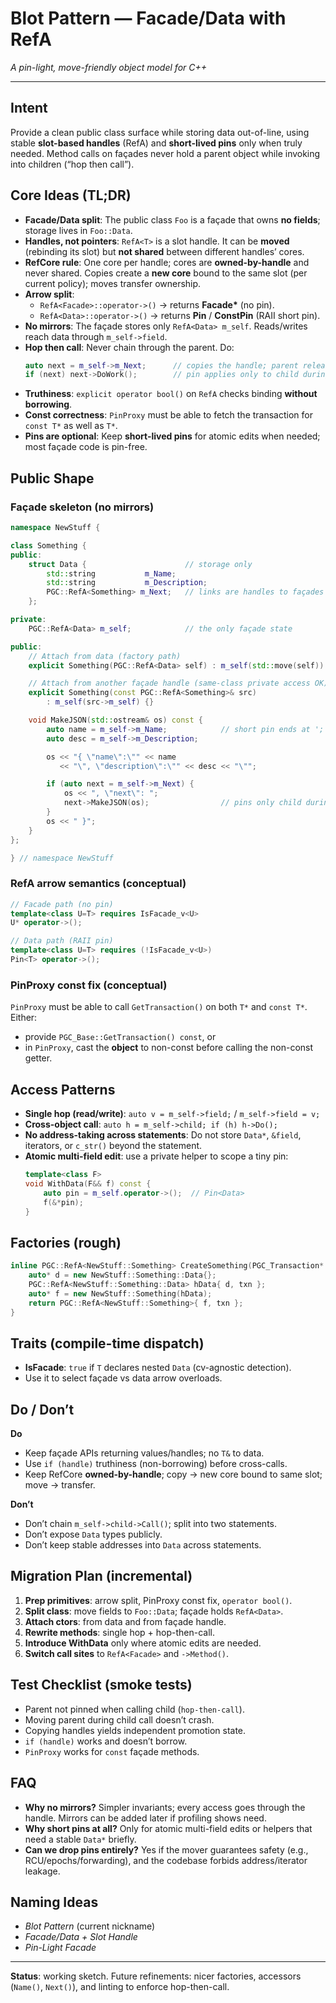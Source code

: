 # Blot Pattern — Facade/Data with RefA

*A pin-light, move-friendly object model for C++*

---

## Intent
Provide a clean public class surface while storing data out-of-line, using stable **slot-based handles** (RefA) and **short-lived pins** only when truly needed. Method calls on façades never hold a parent object while invoking into children (“hop then call”).

## Core Ideas (TL;DR)
- **Facade/Data split**: The public class `Foo` is a façade that owns **no fields**; storage lives in `Foo::Data`.
- **Handles, not pointers**: `RefA<T>` is a slot handle. It can be **moved** (rebinding its slot) but **not shared** between different handles’ cores.
- **RefCore rule**: One core per handle; cores are **owned-by-handle** and never shared. Copies create a **new core** bound to the same slot (per current policy); moves transfer ownership.
- **Arrow split**:
  - `RefA<Facade>::operator->()` → returns **Facade\*** (no pin).
  - `RefA<Data>::operator->()` → returns **Pin<Data>** / **ConstPin<Data>** (RAII short pin).
- **No mirrors**: The façade stores only `RefA<Data> m_self`. Reads/writes reach data through `m_self->field`.
- **Hop then call**: Never chain through the parent. Do:
  ```cpp
  auto next = m_self->m_Next;      // copies the handle; parent released here
  if (next) next->DoWork();        // pin applies only to child during the call
  ```
- **Truthiness**: `explicit operator bool()` on `RefA` checks binding **without borrowing**.
- **Const correctness**: `PinProxy` must be able to fetch the transaction for `const T*` as well as `T*`.
- **Pins are optional**: Keep **short-lived pins** for atomic edits when needed; most façade code is pin-free.

## Public Shape
### Façade skeleton (no mirrors)
```cpp
namespace NewStuff {

class Something {
public:
    struct Data {                      // storage only
        std::string           m_Name;
        std::string           m_Description;
        PGC::RefA<Something> m_Next;   // links are handles to façades
    };

private:
    PGC::RefA<Data> m_self;            // the only façade state

public:
    // Attach from data (factory path)
    explicit Something(PGC::RefA<Data> self) : m_self(std::move(self)) {}

    // Attach from another façade handle (same-class private access OK)
    explicit Something(const PGC::RefA<Something>& src)
        : m_self(src->m_self) {}

    void MakeJSON(std::ostream& os) const {
        auto name = m_self->m_Name;            // short pin ends at ';'
        auto desc = m_self->m_Description;

        os << "{ \"name\":\"" << name
           << "\", \"description\":\"" << desc << "\"";

        if (auto next = m_self->m_Next) {
            os << ", \"next\": ";
            next->MakeJSON(os);                // pins only child during call
        }
        os << " }";
    }
};

} // namespace NewStuff
```

### RefA arrow semantics (conceptual)
```cpp
// Facade path (no pin)
template<class U=T> requires IsFacade_v<U>
U* operator->();

// Data path (RAII pin)
template<class U=T> requires (!IsFacade_v<U>)
Pin<T> operator->();
```

### PinProxy const fix (conceptual)
`PinProxy` must be able to call `GetTransaction()` on both `T*` and `const T*`. Either:
- provide `PGC_Base::GetTransaction() const`, or
- in `PinProxy`, cast the **object** to non-const before calling the non-const getter.

## Access Patterns
- **Single hop (read/write)**: `auto v = m_self->field;` / `m_self->field = v;`
- **Cross-object call**: `auto h = m_self->child; if (h) h->Do();`
- **No address-taking across statements**: Do not store `Data*`, `&field`, iterators, or `c_str()` beyond the statement.
- **Atomic multi-field edit**: use a private helper to scope a tiny pin:
  ```cpp
  template<class F>
  void WithData(F&& f) const {
      auto pin = m_self.operator->();  // Pin<Data>
      f(&*pin);
  }
  ```

## Factories (rough)
```cpp
inline PGC::RefA<NewStuff::Something> CreateSomething(PGC_Transaction* txn) {
    auto* d = new NewStuff::Something::Data{};
    PGC::RefA<NewStuff::Something::Data> hData{ d, txn };
    auto* f = new NewStuff::Something(hData);
    return PGC::RefA<NewStuff::Something>{ f, txn };
}
```

## Traits (compile-time dispatch)
- **IsFacade**: `true` if `T` declares nested `Data` (cv-agnostic detection).
- Use it to select façade vs data arrow overloads.

## Do / Don’t
**Do**
- Keep façade APIs returning values/handles; no `T&` to data.
- Use `if (handle)` truthiness (non-borrowing) before cross-calls.
- Keep RefCore **owned-by-handle**; copy → new core bound to same slot; move → transfer.

**Don’t**
- Don’t chain `m_self->child->Call()`; split into two statements.
- Don’t expose `Data` types publicly.
- Don’t keep stable addresses into `Data` across statements.

## Migration Plan (incremental)
1. **Prep primitives**: arrow split, PinProxy const fix, `operator bool()`.
2. **Split class**: move fields to `Foo::Data`; façade holds `RefA<Data>`.
3. **Attach ctors**: from data and from façade handle.
4. **Rewrite methods**: single hop + hop-then-call.
5. **Introduce WithData** only where atomic edits are needed.
6. **Switch call sites** to `RefA<Facade>` and `->Method()`.

## Test Checklist (smoke tests)
- Parent not pinned when calling child (`hop-then-call`).
- Moving parent during child call doesn’t crash.
- Copying handles yields independent promotion state.
- `if (handle)` works and doesn’t borrow.
- `PinProxy` works for `const` façade methods.

## FAQ
- **Why no mirrors?** Simpler invariants; every access goes through the handle. Mirrors can be added later if profiling shows need.
- **Why short pins at all?** Only for atomic multi-field edits or helpers that need a stable `Data*` briefly.
- **Can we drop pins entirely?** Yes if the mover guarantees safety (e.g., RCU/epochs/forwarding), and the codebase forbids address/iterator leakage.

## Naming Ideas
- *Blot Pattern* (current nickname)
- *Facade/Data + Slot Handle*
- *Pin-Light Facade*

---

**Status**: working sketch. Future refinements: nicer factories, accessors (`Name()`, `Next()`), and linting to enforce hop-then-call.

